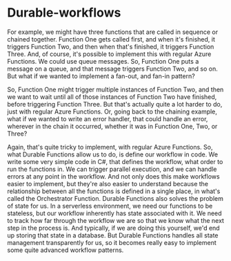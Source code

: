 # Durable-workflows
For example, we might have three functions that are called in sequence or chained together. Function One gets called first, and when it's finished, it triggers Function Two, and then when that's finished, it triggers Function Three. And, of course, it's possible to implement this with regular Azure Functions. We could use queue messages. So, Function One puts a message on a queue, and that message triggers Function Two, and so on. But what if we wanted to implement a fan-out, and fan-in pattern?

So, Function One might trigger multiple instances of Function Two, and then we want to wait until all of those instances of Function Two have finished, before triggering Function Three. But that's actually quite a lot harder to do, just with regular Azure Functions. Or, going back to the chaining example, what if we wanted to write an error handler, that could handle an error, wherever in the chain it occurred, whether it was in Function One, Two, or Three?

Again, that's quite tricky to implement, with regular Azure Functions. So, what Durable Functions allow us to do, is define our workflow in code. We write some very simple code in C#, that defines the workflow, what order to run the functions in. We can trigger parallel execution, and we can handle errors at any point in the workflow. And not only does this make workflows easier to implement, but they're also easier to understand because the relationship between all the functions is defined in a single place, in what's called the Orchestrator Function. Durable Functions also solves the problem of state for us. In a serverless environment, we need our functions to be stateless, but our workflow inherently has state associated with it. We need to track how far through the workflow we are so that we know what the next step in the process is. And typically, if we are doing this yourself, we'd end up storing that state in a database. But Durable Functions handles all state management transparently for us, so it becomes really easy to implement some quite advanced workflow patterns.
